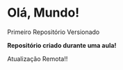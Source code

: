 # Olá, Mundo!
 Primeiro Repositório Versionado

 **Repositório criado durante uma aula!**
 
 Atualização Remota!!
